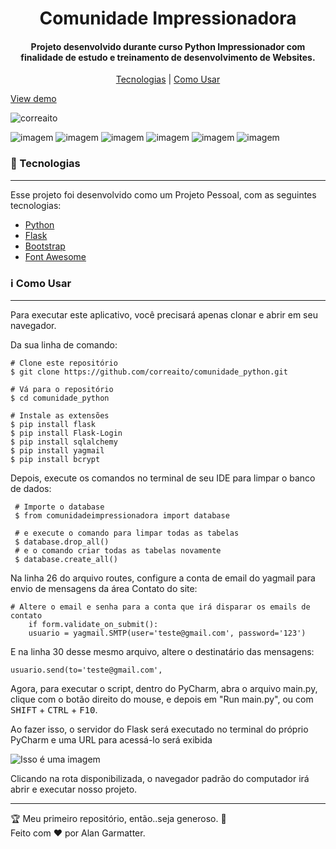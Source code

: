<h1 align="center"> Comunidade Impressionadora </h1>
<h4 align="center">Projeto desenvolvido durante curso Python Impressionador com finalidade de estudo e treinamento de desenvolvimento de Websites.</h4>

<p align="center">
<a href="#tecnologias"> Tecnologias</a> | <a href="#informacao-uso">Como Usar</a>
</p>

[View demo](#)

<p align="left"> <img src="https://komarev.com/ghpvc/?username=correaito&label=Project%20views&color=0e75b6&style=flat" alt="correaito" /> </p>

![imagem](https://img.shields.io/badge/-Python-orange) ![imagem](https://img.shields.io/badge/-Flask-black) ![imagem](https://img.shields.io/badge/-SQLAlchemy-yellow) ![imagem](https://img.shields.io/badge/-Bootstrap-blue)  ![imagem](https://img.shields.io/badge/-HTML-red) ![imagem](https://img.shields.io/badge/-CSS-green)

<a id="tecnologias" class="anchor"></a>
### :rocket:  Tecnologias

------------
Esse projeto foi desenvolvido como um Projeto Pessoal, com as seguintes tecnologias:

- [Python](https://www.python.org/ "Heading link")
- [Flask](https://flask.palletsprojects.com/en/2.0.x/ "Heading link")
- [Bootstrap](https://getbootstrap.com/ "Heading link")
- [Font Awesome](https://fontawesome.com/ "Heading link")

<a id="informacao-uso" class="anchor"></a>
### :information_source:  Como Usar
------------
Para executar este aplicativo, você precisará apenas clonar e abrir em seu navegador. 

Da sua linha de comando:

    # Clone este repositório
    $ git clone https://github.com/correaito/comunidade_python.git
    
    # Vá para o repositório
    $ cd comunidade_python
    
    # Instale as extensões
    $ pip install flask
    $ pip install Flask-Login
    $ pip install sqlalchemy
    $ pip install yagmail
    $ pip install bcrypt
    
 Depois, execute os comandos no terminal de seu IDE para limpar o banco de dados:
 
     # Importe o database
     $ from comunidadeimpressionadora import database
     
     # e execute o comando para limpar todas as tabelas
     $ database.drop_all()
     # e o comando criar todas as tabelas novamente
     $ database.create_all()
     
 Na linha 26 do arquivo routes, configure a conta de email do yagmail para envio de mensagens da área Contato do site:
 
    # Altere o email e senha para a conta que irá disparar os emails de contato
        if form.validate_on_submit():
        usuario = yagmail.SMTP(user='teste@gmail.com', password='123') 
        
  E na linha 30 desse mesmo arquivo, altere o destinatário das mensagens:
  
    usuario.send(to='teste@gmail.com',
     
    
Agora, para executar o script, dentro do PyCharm, abra o arquivo main.py, clique com o botão direito do mouse, e depois em "Run main.py", ou com <kbd>SHIFT</kbd> + <kbd>CTRL</kbd> + <kbd>F10</kbd>.

Ao fazer isso, o servidor do Flask será executado no terminal do próprio PyCharm e uma URL para acessá-lo será exibida

![Isso é uma imagem](https://dkrn4sk0rn31v.cloudfront.net/2019/10/14171039/2019-10-14-16-06-55-image.png)

Clicando na rota disponibilizada, o navegador padrão do computador irá abrir e executar nosso projeto.

------------
:trophy: Meu primeiro repositório, então..seja generoso. :hand_over_mouth: <br>
Feito com ♥ por Alan Garmatter.
